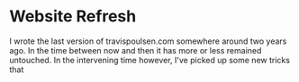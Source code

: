 Website Refresh
====

I wrote the last version of travispoulsen.com somewhere around two years ago. In the time between now and then it has more or less remained untouched. In the intervening time however, I've picked up some new tricks that 